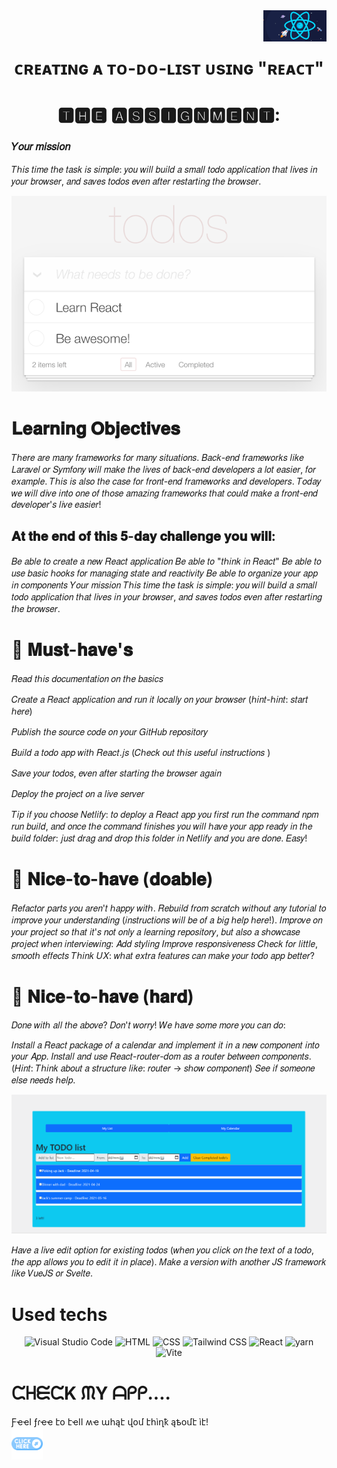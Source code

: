 <div align="center">

<img src="src/Assets/images/react.jpeg" width="20%" align="right">
<br>
<br>

# ᴄʀᴇᴀᴛɪɴɢ ᴀ ᴛᴏ-ᴅᴏ-ʟɪsᴛ  ᴜsɪɴɢ "ʀᴇᴀᴄᴛ" 

</div>

<div align="center">


# 🆃🅷🅴 🅰🆂🆂🅸🅶🅽🅼🅴🅽🆃:

</div>

### 𝑌𝑜𝑢𝑟 𝑚𝑖𝑠𝑠𝑖𝑜𝑛
𝑇ℎ𝑖𝑠 𝑡𝑖𝑚𝑒 𝑡ℎ𝑒 𝑡𝑎𝑠𝑘 𝑖𝑠 𝑠𝑖𝑚𝑝𝑙𝑒: 𝑦𝑜𝑢 𝑤𝑖𝑙𝑙 𝑏𝑢𝑖𝑙𝑑 𝑎 𝑠𝑚𝑎𝑙𝑙 𝑡𝑜𝑑𝑜 𝑎𝑝𝑝𝑙𝑖𝑐𝑎𝑡𝑖𝑜𝑛 𝑡ℎ𝑎𝑡 𝑙𝑖𝑣𝑒𝑠 𝑖𝑛 𝑦𝑜𝑢𝑟 𝑏𝑟𝑜𝑤𝑠𝑒𝑟, 𝑎𝑛𝑑 𝑠𝑎𝑣𝑒𝑠 𝑡𝑜𝑑𝑜𝑠 𝑒𝑣𝑒𝑛 𝑎𝑓𝑡𝑒𝑟 𝑟𝑒𝑠𝑡𝑎𝑟𝑡𝑖𝑛𝑔 𝑡ℎ𝑒 𝑏𝑟𝑜𝑤𝑠𝑒𝑟.

<img src="src/Assets/images/todos.png">

# 𝐋𝐞𝐚𝐫𝐧𝐢𝐧𝐠 𝐎𝐛𝐣𝐞𝐜𝐭𝐢𝐯𝐞𝐬
𝑇ℎ𝑒𝑟𝑒 𝑎𝑟𝑒 𝑚𝑎𝑛𝑦 𝑓𝑟𝑎𝑚𝑒𝑤𝑜𝑟𝑘𝑠 𝑓𝑜𝑟 𝑚𝑎𝑛𝑦 𝑠𝑖𝑡𝑢𝑎𝑡𝑖𝑜𝑛𝑠. 𝐵𝑎𝑐𝑘-𝑒𝑛𝑑 𝑓𝑟𝑎𝑚𝑒𝑤𝑜𝑟𝑘𝑠 𝑙𝑖𝑘𝑒 𝐿𝑎𝑟𝑎𝑣𝑒𝑙 𝑜𝑟 𝑆𝑦𝑚𝑓𝑜𝑛𝑦 𝑤𝑖𝑙𝑙 𝑚𝑎𝑘𝑒 𝑡ℎ𝑒 𝑙𝑖𝑣𝑒𝑠 𝑜𝑓 𝑏𝑎𝑐𝑘-𝑒𝑛𝑑 𝑑𝑒𝑣𝑒𝑙𝑜𝑝𝑒𝑟𝑠 𝑎 𝑙𝑜𝑡 𝑒𝑎𝑠𝑖𝑒𝑟, 𝑓𝑜𝑟 𝑒𝑥𝑎𝑚𝑝𝑙𝑒. 𝑇ℎ𝑖𝑠 𝑖𝑠 𝑎𝑙𝑠𝑜 𝑡ℎ𝑒 𝑐𝑎𝑠𝑒 𝑓𝑜𝑟 𝑓𝑟𝑜𝑛𝑡-𝑒𝑛𝑑 𝑓𝑟𝑎𝑚𝑒𝑤𝑜𝑟𝑘𝑠 𝑎𝑛𝑑 𝑑𝑒𝑣𝑒𝑙𝑜𝑝𝑒𝑟𝑠. 𝑇𝑜𝑑𝑎𝑦 𝑤𝑒 𝑤𝑖𝑙𝑙 𝑑𝑖𝑣𝑒 𝑖𝑛𝑡𝑜 𝑜𝑛𝑒 𝑜𝑓 𝑡ℎ𝑜𝑠𝑒 𝑎𝑚𝑎𝑧𝑖𝑛𝑔 𝑓𝑟𝑎𝑚𝑒𝑤𝑜𝑟𝑘𝑠 𝑡ℎ𝑎𝑡 𝑐𝑜𝑢𝑙𝑑 𝑚𝑎𝑘𝑒 𝑎 𝑓𝑟𝑜𝑛𝑡-𝑒𝑛𝑑 𝑑𝑒𝑣𝑒𝑙𝑜𝑝𝑒𝑟'𝑠 𝑙𝑖𝑣𝑒 𝑒𝑎𝑠𝑖𝑒𝑟!

## 𝐀𝐭 𝐭𝐡𝐞 𝐞𝐧𝐝 𝐨𝐟 𝐭𝐡𝐢𝐬 𝟓-𝐝𝐚𝐲 𝐜𝐡𝐚𝐥𝐥𝐞𝐧𝐠𝐞 𝐲𝐨𝐮 𝐰𝐢𝐥𝐥:

𝐵𝑒 𝑎𝑏𝑙𝑒 𝑡𝑜 𝑐𝑟𝑒𝑎𝑡𝑒 𝑎 𝑛𝑒𝑤 𝑅𝑒𝑎𝑐𝑡 𝑎𝑝𝑝𝑙𝑖𝑐𝑎𝑡𝑖𝑜𝑛
𝐵𝑒 𝑎𝑏𝑙𝑒 𝑡𝑜 "𝑡ℎ𝑖𝑛𝑘 𝑖𝑛 𝑅𝑒𝑎𝑐𝑡"
𝐵𝑒 𝑎𝑏𝑙𝑒 𝑡𝑜 𝑢𝑠𝑒 𝑏𝑎𝑠𝑖𝑐 ℎ𝑜𝑜𝑘𝑠 𝑓𝑜𝑟 𝑚𝑎𝑛𝑎𝑔𝑖𝑛𝑔 𝑠𝑡𝑎𝑡𝑒 𝑎𝑛𝑑 𝑟𝑒𝑎𝑐𝑡𝑖𝑣𝑖𝑡𝑦
𝐵𝑒 𝑎𝑏𝑙𝑒 𝑡𝑜 𝑜𝑟𝑔𝑎𝑛𝑖𝑧𝑒 𝑦𝑜𝑢𝑟 𝑎𝑝𝑝 𝑖𝑛 𝑐𝑜𝑚𝑝𝑜𝑛𝑒𝑛𝑡𝑠
𝑌𝑜𝑢𝑟 𝑚𝑖𝑠𝑠𝑖𝑜𝑛
𝑇ℎ𝑖𝑠 𝑡𝑖𝑚𝑒 𝑡ℎ𝑒 𝑡𝑎𝑠𝑘 𝑖𝑠 𝑠𝑖𝑚𝑝𝑙𝑒: 𝑦𝑜𝑢 𝑤𝑖𝑙𝑙 𝑏𝑢𝑖𝑙𝑑 𝑎 𝑠𝑚𝑎𝑙𝑙 𝑡𝑜𝑑𝑜 𝑎𝑝𝑝𝑙𝑖𝑐𝑎𝑡𝑖𝑜𝑛 𝑡ℎ𝑎𝑡 𝑙𝑖𝑣𝑒𝑠 𝑖𝑛 𝑦𝑜𝑢𝑟 𝑏𝑟𝑜𝑤𝑠𝑒𝑟, 𝑎𝑛𝑑 𝑠𝑎𝑣𝑒𝑠 𝑡𝑜𝑑𝑜𝑠 𝑒𝑣𝑒𝑛 𝑎𝑓𝑡𝑒𝑟 𝑟𝑒𝑠𝑡𝑎𝑟𝑡𝑖𝑛𝑔 𝑡ℎ𝑒 𝑏𝑟𝑜𝑤𝑠𝑒𝑟.



# 🌱  𝐌𝐮𝐬𝐭-𝐡𝐚𝐯𝐞'𝐬
𝑅𝑒𝑎𝑑 𝑡ℎ𝑖𝑠 𝑑𝑜𝑐𝑢𝑚𝑒𝑛𝑡𝑎𝑡𝑖𝑜𝑛 𝑜𝑛 𝑡ℎ𝑒 𝑏𝑎𝑠𝑖𝑐𝑠

𝐶𝑟𝑒𝑎𝑡𝑒 𝑎 𝑅𝑒𝑎𝑐𝑡 𝑎𝑝𝑝𝑙𝑖𝑐𝑎𝑡𝑖𝑜𝑛 𝑎𝑛𝑑 𝑟𝑢𝑛 𝑖𝑡 𝑙𝑜𝑐𝑎𝑙𝑙𝑦 𝑜𝑛 𝑦𝑜𝑢𝑟 𝑏𝑟𝑜𝑤𝑠𝑒𝑟 (ℎ𝑖𝑛𝑡-ℎ𝑖𝑛𝑡: 𝑠𝑡𝑎𝑟𝑡 ℎ𝑒𝑟𝑒)

𝑃𝑢𝑏𝑙𝑖𝑠ℎ 𝑡ℎ𝑒 𝑠𝑜𝑢𝑟𝑐𝑒 𝑐𝑜𝑑𝑒 𝑜𝑛 𝑦𝑜𝑢𝑟 𝐺𝑖𝑡𝐻𝑢𝑏 𝑟𝑒𝑝𝑜𝑠𝑖𝑡𝑜𝑟𝑦

𝐵𝑢𝑖𝑙𝑑 𝑎 𝑡𝑜𝑑𝑜 𝑎𝑝𝑝 𝑤𝑖𝑡ℎ 𝑅𝑒𝑎𝑐𝑡.𝑗𝑠 (𝐶ℎ𝑒𝑐𝑘 𝑜𝑢𝑡 𝑡ℎ𝑖𝑠 𝑢𝑠𝑒𝑓𝑢𝑙 𝑖𝑛𝑠𝑡𝑟𝑢𝑐𝑡𝑖𝑜𝑛𝑠 )

𝑆𝑎𝑣𝑒 𝑦𝑜𝑢𝑟 𝑡𝑜𝑑𝑜𝑠, 𝑒𝑣𝑒𝑛 𝑎𝑓𝑡𝑒𝑟 𝑠𝑡𝑎𝑟𝑡𝑖𝑛𝑔 𝑡ℎ𝑒 𝑏𝑟𝑜𝑤𝑠𝑒𝑟 𝑎𝑔𝑎𝑖𝑛

𝐷𝑒𝑝𝑙𝑜𝑦 𝑡ℎ𝑒 𝑝𝑟𝑜𝑗𝑒𝑐𝑡 𝑜𝑛 𝑎 𝑙𝑖𝑣𝑒 𝑠𝑒𝑟𝑣𝑒𝑟

𝑇𝑖𝑝 𝑖𝑓 𝑦𝑜𝑢 𝑐ℎ𝑜𝑜𝑠𝑒 𝑁𝑒𝑡𝑙𝑖𝑓𝑦: 𝑡𝑜 𝑑𝑒𝑝𝑙𝑜𝑦 𝑎 𝑅𝑒𝑎𝑐𝑡 𝑎𝑝𝑝 𝑦𝑜𝑢 𝑓𝑖𝑟𝑠𝑡 𝑟𝑢𝑛 𝑡ℎ𝑒 𝑐𝑜𝑚𝑚𝑎𝑛𝑑 𝑛𝑝𝑚 𝑟𝑢𝑛 𝑏𝑢𝑖𝑙𝑑, 𝑎𝑛𝑑 𝑜𝑛𝑐𝑒 𝑡ℎ𝑒 𝑐𝑜𝑚𝑚𝑎𝑛𝑑 𝑓𝑖𝑛𝑖𝑠ℎ𝑒𝑠 𝑦𝑜𝑢 𝑤𝑖𝑙𝑙 ℎ𝑎𝑣𝑒 𝑦𝑜𝑢𝑟 𝑎𝑝𝑝 𝑟𝑒𝑎𝑑𝑦 𝑖𝑛 𝑡ℎ𝑒 𝑏𝑢𝑖𝑙𝑑 𝑓𝑜𝑙𝑑𝑒𝑟: 𝑗𝑢𝑠𝑡 𝑑𝑟𝑎𝑔 𝑎𝑛𝑑 𝑑𝑟𝑜𝑝 𝑡ℎ𝑖𝑠 𝑓𝑜𝑙𝑑𝑒𝑟 𝑖𝑛 𝑁𝑒𝑡𝑙𝑖𝑓𝑦 𝑎𝑛𝑑 𝑦𝑜𝑢 𝑎𝑟𝑒 𝑑𝑜𝑛𝑒. 𝐸𝑎𝑠𝑦!

# 🌼 𝐍𝐢𝐜𝐞-𝐭𝐨-𝐡𝐚𝐯𝐞 (𝐝𝐨𝐚𝐛𝐥𝐞)
𝑅𝑒𝑓𝑎𝑐𝑡𝑜𝑟 𝑝𝑎𝑟𝑡𝑠 𝑦𝑜𝑢 𝑎𝑟𝑒𝑛'𝑡 ℎ𝑎𝑝𝑝𝑦 𝑤𝑖𝑡ℎ.
𝑅𝑒𝑏𝑢𝑖𝑙𝑑 𝑓𝑟𝑜𝑚 𝑠𝑐𝑟𝑎𝑡𝑐ℎ 𝑤𝑖𝑡ℎ𝑜𝑢𝑡 𝑎𝑛𝑦 𝑡𝑢𝑡𝑜𝑟𝑖𝑎𝑙 𝑡𝑜 𝑖𝑚𝑝𝑟𝑜𝑣𝑒 𝑦𝑜𝑢𝑟 𝑢𝑛𝑑𝑒𝑟𝑠𝑡𝑎𝑛𝑑𝑖𝑛𝑔 (𝑖𝑛𝑠𝑡𝑟𝑢𝑐𝑡𝑖𝑜𝑛𝑠 𝑤𝑖𝑙𝑙 𝑏𝑒 𝑜𝑓 𝑎 𝑏𝑖𝑔 ℎ𝑒𝑙𝑝 ℎ𝑒𝑟𝑒!).
𝐼𝑚𝑝𝑟𝑜𝑣𝑒 𝑜𝑛 𝑦𝑜𝑢𝑟 𝑝𝑟𝑜𝑗𝑒𝑐𝑡 𝑠𝑜 𝑡ℎ𝑎𝑡 𝑖𝑡'𝑠 𝑛𝑜𝑡 𝑜𝑛𝑙𝑦 𝑎 𝑙𝑒𝑎𝑟𝑛𝑖𝑛𝑔 𝑟𝑒𝑝𝑜𝑠𝑖𝑡𝑜𝑟𝑦, 𝑏𝑢𝑡 𝑎𝑙𝑠𝑜 𝑎 𝑠ℎ𝑜𝑤𝑐𝑎𝑠𝑒 𝑝𝑟𝑜𝑗𝑒𝑐𝑡 𝑤ℎ𝑒𝑛 𝑖𝑛𝑡𝑒𝑟𝑣𝑖𝑒𝑤𝑖𝑛𝑔:
𝐴𝑑𝑑 𝑠𝑡𝑦𝑙𝑖𝑛𝑔
𝐼𝑚𝑝𝑟𝑜𝑣𝑒 𝑟𝑒𝑠𝑝𝑜𝑛𝑠𝑖𝑣𝑒𝑛𝑒𝑠𝑠
𝐶ℎ𝑒𝑐𝑘 𝑓𝑜𝑟 𝑙𝑖𝑡𝑡𝑙𝑒, 𝑠𝑚𝑜𝑜𝑡ℎ 𝑒𝑓𝑓𝑒𝑐𝑡𝑠
𝑇ℎ𝑖𝑛𝑘 𝑈𝑋: 𝑤ℎ𝑎𝑡 𝑒𝑥𝑡𝑟𝑎 𝑓𝑒𝑎𝑡𝑢𝑟𝑒𝑠 𝑐𝑎𝑛 𝑚𝑎𝑘𝑒 𝑦𝑜𝑢𝑟 𝑡𝑜𝑑𝑜 𝑎𝑝𝑝 𝑏𝑒𝑡𝑡𝑒𝑟?


# 🌳 𝐍𝐢𝐜𝐞-𝐭𝐨-𝐡𝐚𝐯𝐞 (𝐡𝐚𝐫𝐝)
𝐷𝑜𝑛𝑒 𝑤𝑖𝑡ℎ 𝑎𝑙𝑙 𝑡ℎ𝑒 𝑎𝑏𝑜𝑣𝑒? 𝐷𝑜𝑛'𝑡 𝑤𝑜𝑟𝑟𝑦! 𝑊𝑒 ℎ𝑎𝑣𝑒 𝑠𝑜𝑚𝑒 𝑚𝑜𝑟𝑒 𝑦𝑜𝑢 𝑐𝑎𝑛 𝑑𝑜:

𝐼𝑛𝑠𝑡𝑎𝑙𝑙 𝑎 𝑅𝑒𝑎𝑐𝑡 𝑝𝑎𝑐𝑘𝑎𝑔𝑒 𝑜𝑓 𝑎 𝑐𝑎𝑙𝑒𝑛𝑑𝑎𝑟 𝑎𝑛𝑑 𝑖𝑚𝑝𝑙𝑒𝑚𝑒𝑛𝑡 𝑖𝑡 𝑖𝑛 𝑎 𝑛𝑒𝑤 𝑐𝑜𝑚𝑝𝑜𝑛𝑒𝑛𝑡 𝑖𝑛𝑡𝑜 𝑦𝑜𝑢𝑟 𝐴𝑝𝑝.
𝐼𝑛𝑠𝑡𝑎𝑙𝑙 𝑎𝑛𝑑 𝑢𝑠𝑒 𝑅𝑒𝑎𝑐𝑡-𝑟𝑜𝑢𝑡𝑒𝑟-𝑑𝑜𝑚 𝑎𝑠 𝑎 𝑟𝑜𝑢𝑡𝑒𝑟 𝑏𝑒𝑡𝑤𝑒𝑒𝑛 𝑐𝑜𝑚𝑝𝑜𝑛𝑒𝑛𝑡𝑠. (𝐻𝑖𝑛𝑡: 𝑇ℎ𝑖𝑛𝑘 𝑎𝑏𝑜𝑢𝑡 𝑎 𝑠𝑡𝑟𝑢𝑐𝑡𝑢𝑟𝑒 𝑙𝑖𝑘𝑒: 𝑟𝑜𝑢𝑡𝑒𝑟 -> 𝑠ℎ𝑜𝑤 𝑐𝑜𝑚𝑝𝑜𝑛𝑒𝑛𝑡) 
𝑆𝑒𝑒 𝑖𝑓 𝑠𝑜𝑚𝑒𝑜𝑛𝑒 𝑒𝑙𝑠𝑒 𝑛𝑒𝑒𝑑𝑠 ℎ𝑒𝑙𝑝.

<img src="src/Assets/images/Router.gif">

𝐻𝑎𝑣𝑒 𝑎 𝑙𝑖𝑣𝑒 𝑒𝑑𝑖𝑡 𝑜𝑝𝑡𝑖𝑜𝑛 𝑓𝑜𝑟 𝑒𝑥𝑖𝑠𝑡𝑖𝑛𝑔 𝑡𝑜𝑑𝑜𝑠 (𝑤ℎ𝑒𝑛 𝑦𝑜𝑢 𝑐𝑙𝑖𝑐𝑘 𝑜𝑛 𝑡ℎ𝑒 𝑡𝑒𝑥𝑡 𝑜𝑓 𝑎 𝑡𝑜𝑑𝑜, 𝑡ℎ𝑒 𝑎𝑝𝑝 𝑎𝑙𝑙𝑜𝑤𝑠 𝑦𝑜𝑢 𝑡𝑜 𝑒𝑑𝑖𝑡 𝑖𝑡 𝑖𝑛 𝑝𝑙𝑎𝑐𝑒).
𝑀𝑎𝑘𝑒 𝑎 𝑣𝑒𝑟𝑠𝑖𝑜𝑛 𝑤𝑖𝑡ℎ 𝑎𝑛𝑜𝑡ℎ𝑒𝑟 𝐽𝑆 𝑓𝑟𝑎𝑚𝑒𝑤𝑜𝑟𝑘 𝑙𝑖𝑘𝑒 𝑉𝑢𝑒𝐽𝑆 𝑜𝑟 𝑆𝑣𝑒𝑙𝑡𝑒.

# Used techs 
<div align="center">
	<img width="50" src="https://user-images.githubusercontent.com/25181517/192108891-d86b6220-e232-423a-bf5f-90903e6887c3.png" alt="Visual Studio Code" title="Visual Studio Code"/>
	<img width="50" src="https://user-images.githubusercontent.com/25181517/192158954-f88b5814-d510-4564-b285-dff7d6400dad.png" alt="HTML" title="HTML"/>
	<img width="50" src="https://user-images.githubusercontent.com/25181517/183898674-75a4a1b1-f960-4ea9-abcb-637170a00a75.png" alt="CSS" title="CSS"/>
	<img width="50" src="https://user-images.githubusercontent.com/25181517/202896760-337261ed-ee92-4979-84c4-d4b829c7355d.png" alt="Tailwind CSS" title="Tailwind CSS"/>
	<img width="50" src="https://user-images.githubusercontent.com/25181517/183897015-94a058a6-b86e-4e42-a37f-bf92061753e5.png" alt="React" title="React"/>
	<img width="50" src="https://user-images.githubusercontent.com/25181517/183049794-a3dfaddd-22ee-4ffe-b0b4-549ccd4879f9.png" alt="yarn" title="yarn"/>
	<img width="50" src="https://github-production-user-asset-6210df.s3.amazonaws.com/62091613/261395532-b40892ef-efb8-4b0e-a6b5-d1cfc2f3fc35.png" alt="Vite" title="Vite"/>
</div>



#  ᙅᕼᙓᙅK ᙏY ᗩᑭᑭ....
 ƑҽҽӀ ƒɾҽҽ էօ էҽӀӀ ʍҽ ահąէ վօմ էհìղҟ ąҍօմէ ìէ!   
 [<img src="src/Assets/images/click-here.png" width="10%">](https://to-do-list-react-seven-silk.vercel.app/)

 

